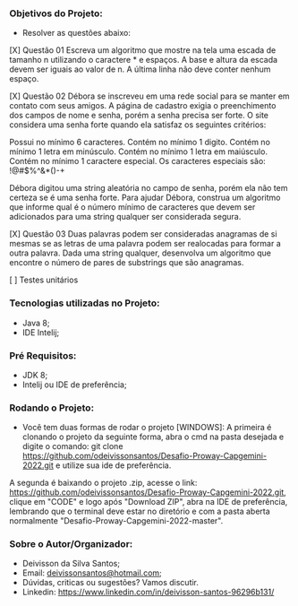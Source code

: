 ### Objetivos do Projeto:

- Resolver as questões abaixo:

[X] Questão 01
Escreva um algoritmo que mostre na tela uma escada de tamanho n utilizando o caractere * e espaços. A base e altura da escada devem ser iguais ao valor de n. A última linha não deve conter nenhum espaço.

[X] Questão 02
Débora se inscreveu em uma rede social para se manter em contato com seus amigos. A página de cadastro exigia o preenchimento dos campos de nome e senha, porém a senha precisa ser forte. O site considera uma senha forte quando ela satisfaz os seguintes critérios:

Possui no mínimo 6 caracteres.
Contém no mínimo 1 digito.
Contém no mínimo 1 letra em minúsculo.
Contém no mínimo 1 letra em maiúsculo.
Contém no mínimo 1 caractere especial. Os caracteres especiais são: !@#$%^&*()-+

Débora digitou uma string aleatória no campo de senha, porém ela não tem certeza se é uma senha forte. Para ajudar Débora, construa um algoritmo que informe qual é o número mínimo de caracteres que devem ser adicionados para uma string qualquer ser considerada segura.

[X] Questão 03
Duas palavras podem ser consideradas anagramas de si mesmas se as letras de uma palavra podem ser realocadas para formar a outra palavra. Dada uma string qualquer, desenvolva um algoritmo que encontre o número de pares de substrings que são anagramas.

[ ] Testes unitários


### Tecnologias utilizadas no Projeto:
- Java 8;
- IDE Intelij;

### Pré Requisitos:
- JDK 8;
- Intelij ou IDE de preferência;

### Rodando o Projeto: 
- Você tem duas formas de rodar o projeto [WINDOWS]: 
A primeira é clonando o projeto da seguinte forma, abra o cmd na pasta desejada e digite o comando: git clone https://github.com/odeivissonsantos/Desafio-Proway-Capgemini-2022.git e utilize sua ide de preferência.

A segunda é baixando o projeto .zip, acesse o link: https://github.com/odeivissonsantos/Desafio-Proway-Capgemini-2022.git, clique em "CODE" e logo após "Download ZIP", abra na IDE de preferência, lembrando que o terminal deve estar no diretório e com a pasta aberta normalmente "Desafio-Proway-Capgemini-2022-master".

### Sobre o Autor/Organizador:
- Deivisson da Silva Santos;
- Email: deivissonsantos@hotmail.com;
- Dúvidas, criticas ou sugestões? Vamos discutir.
- Linkedin: https://www.linkedin.com/in/deivisson-santos-96296b131/